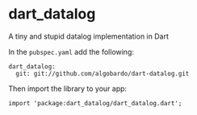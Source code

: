 # dart_datalog

A tiny and stupid datalog implementation in Dart

In the ```pubspec.yaml``` add the following:
```
dart_datalog:
  git: git://github.com/algobardo/dart-datalog.git
```
Then import the library to your app:
```
import 'package:dart_datalog/dart_datalog.dart';
```
